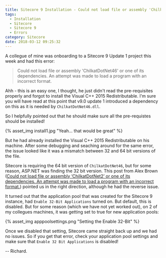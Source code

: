 ```yaml
---
title: Sitecore 9 Installation - Could not load file or assembly 'ChilkatDotNet46'
tags:
  - Installation
  - Sitecore
  - Sitecore 9
  - Errors
category: Sitecore
date: 2018-03-12 09:25:32
---
```


A collegue of mine was onboarding to a Sitecore 9 Update 1 project this week and had this error:

> Could not load file or assembly 'ChilkatDotNet46' or one of its dependencies. An attempt was made to load a program with an incorrect format.

Ahh - this is an easy one, I thought, he just didn't read the pre-requisites properly and forgot to install the Visual C++ 2015 Redistributable. I'm sure you will have read at this point that v9.0 update 1 introduced a dependency on this as it is needed by `ChilkatDotNet46.dll`.

So I helpfully pointed out that he should make sure all the pre-requistes should be installed!

{% asset_img install1.jpg "Yeah... that would be great" %}

But he had already installed the Visual C++ 2015 Redistributable on his machine. After some debugging and seaching around for the same error, the issue looked like it was a mismatch between 32 and 64 bit versions of the file.

Sitecore is requiring the 64 bit version of `ChilkatDotNet46`, but for some reason, ASP.NET was finding the 32 bit version. This post from Alex Brown ([Could not load file or assembly ‘ChilkatDotNet2’ or one of its dependencies. An attempt was made to load a program with an incorrect format.](http://www.alexjamesbrown.com/blog/development/could-not-load-file-or-assembly-chilkatdotnet2-or-one-of-its-dependencies-an-attempt-was-made-to-load-a-program-with-an-incorrect-format/)) pointed us in the right direction, although he had the reverse issue.

It turned out that the application pool that was created for the Sitecore 9 instance, had `Enable 32-Bit Applications` turned on. But default, this is disabled. But for some reason (which we have not yet worked out), on 2 of my collegues machines, it was getting set to true for new application pools:

{% asset_img apppoolsettings.png "Setting the Enable 32-Bit" %}

Once we disabled that setting, Sitecore came straight back up and we had no issues. So if you get that error, check your application pool settings and make sure that `Enable 32 Bit Applications` is disabled!

-- Richard.